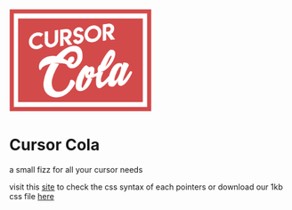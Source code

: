 

<img src="src/resources/svg/cursorcola.svg" width="256px" height="185px"/>

# Cursor Cola

a small fizz for all your cursor needs

visit this [site](https://bottleneckstudio.github.io/CursorCola/) to check the css syntax of each pointers or download our 1kb css file [here](https://github.com/BottleneckStudio/CursorCola)


